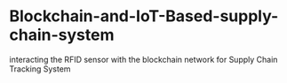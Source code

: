 # Blockchain-and-IoT-Based-supply-chain-system
interacting the RFID sensor with the blockchain network for Supply Chain Tracking System 
